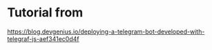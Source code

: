 # Tutorial from

https://blog.devgenius.io/deploying-a-telegram-bot-developed-with-telegraf-js-aef341ec0d4f

